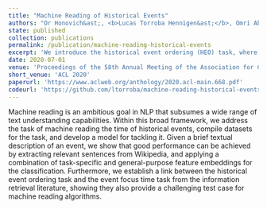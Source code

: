```yaml
---
title: "Machine Reading of Historical Events"
authors: "Or Honovich&ast;, <b>Lucas Torroba Hennigen&ast;</b>, Omri Abend, Shay B. Cohen"
state: published
collection: publications
permalink: /publication/machine-reading-historical-events
excerpt: 'We introduce the historical event ordering (HEO) task, where a series of short textual descriptions of historical events, potentially alongside some additional information, are ordered chronologically. We compile two datasets for this task, and compare the performance of two models in it.'
date: 2020-07-01
venue: 'Proceedings of the 58th Annual Meeting of the Association for Computational Linguistics'
short_venue: 'ACL 2020'
paperurl: 'https://www.aclweb.org/anthology/2020.acl-main.668.pdf'
codeurl: 'https://github.com/ltorroba/machine-reading-historical-events'
---
```

Machine reading is an ambitious goal in NLP that subsumes a wide range of text understanding capabilities. Within this broad framework, we address the task of machine reading the time of historical events, compile datasets for the task, and develop a model for tackling it. Given a brief textual description of an event, we show that good performance can be achieved by extracting relevant sentences from Wikipedia, and applying a combination of task-specific and general-purpose feature embeddings for the classification. Furthermore, we establish a link between the historical event ordering task and the event focus time task from the information retrieval literature, showing they also provide a challenging test case for machine reading algorithms.

